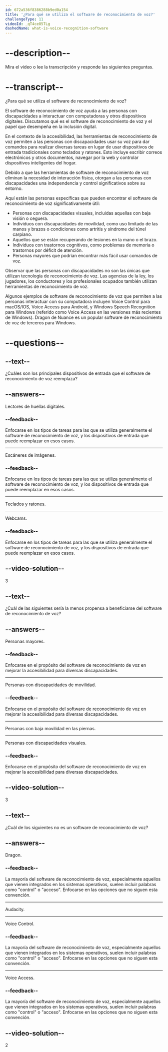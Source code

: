 ```yaml
---
id: 672a536f8386288b9ed0a154
title: '¿Para qué se utiliza el software de reconocimiento de voz?'
challengeType: 11
videoId: _qT4ce85TLg
dashedName: what-is-voice-recognition-software
---
```


# --description--

Mira el video o lee la transcripción y responde las siguientes preguntas.

# --transcript--

¿Para qué se utiliza el software de reconocimiento de voz?

El software de reconocimiento de voz ayuda a las personas con discapacidades a interactuar con computadoras y otros dispositivos digitales. Discutamos qué es el software de reconocimiento de voz y el papel que desempeña en la inclusión digital.

En el contexto de la accesibilidad, las herramientas de reconocimiento de voz permiten a las personas con discapacidades usar su voz para dar comandos para realizar diversas tareas en lugar de usar dispositivos de entrada tradicionales como teclados y ratones. Esto incluye escribir correos electrónicos y otros documentos, navegar por la web y controlar dispositivos inteligentes del hogar.

Debido a que las herramientas de software de reconocimiento de voz eliminan la necesidad de interacción física, otorgan a las personas con discapacidades una independencia y control significativos sobre su entorno.

Aquí están las personas específicas que pueden encontrar el software de reconocimiento de voz significativamente útil:

- Personas con discapacidades visuales, incluidas aquellas con baja visión o ceguera.
- Individuos con discapacidades de movilidad, como uso limitado de las manos y brazos o condiciones como artritis y síndrome del túnel carpiano.
- Aquellos que se están recuperando de lesiones en la mano o el brazo.
- Individuos con trastornos cognitivos, como problemas de memoria o trastornos por déficit de atención.
- Personas mayores que podrían encontrar más fácil usar comandos de voz.

Observar que las personas con discapacidades no son las únicas que utilizan tecnología de reconocimiento de voz. Las agencias de la ley, los jugadores, los conductores y los profesionales ocupados también utilizan herramientas de reconocimiento de voz.

Algunos ejemplos de software de reconocimiento de voz que permiten a las personas interactuar con su computadora incluyen Voice Control para macOS/IOS, Voice Access para Android, y Windows Speech Recognition para Windows (referido como Voice Access en las versiones más recientes de Windows). Dragon de Nuance es un popular software de reconocimiento de voz de terceros para Windows.

# --questions--

## --text--

¿Cuáles son los principales dispositivos de entrada que el software de reconocimiento de voz reemplaza?

## --answers--

Lectores de huellas digitales.

### --feedback--

Enfocarse en los tipos de tareas para las que se utiliza generalmente el software de reconocimiento de voz, y los dispositivos de entrada que puede reemplazar en esos casos.

---

Escáneres de imágenes.

### --feedback--

Enfocarse en los tipos de tareas para las que se utiliza generalmente el software de reconocimiento de voz, y los dispositivos de entrada que puede reemplazar en esos casos.

---

Teclados y ratones.

---

Webcams.

### --feedback--

Enfocarse en los tipos de tareas para las que se utiliza generalmente el software de reconocimiento de voz, y los dispositivos de entrada que puede reemplazar en esos casos.

## --video-solution--

3

## --text--

¿Cuál de las siguientes sería la menos propensa a beneficiarse del software de reconocimiento de voz?

## --answers--

Personas mayores.

### --feedback--

Enfocarse en el propósito del software de reconocimiento de voz en mejorar la accesibilidad para diversas discapacidades.

---

Personas con discapacidades de movilidad.

### --feedback--

Enfocarse en el propósito del software de reconocimiento de voz en mejorar la accesibilidad para diversas discapacidades.

---

Personas con baja movilidad en las piernas.

---

Personas con discapacidades visuales.

### --feedback--

Enfocarse en el propósito del software de reconocimiento de voz en mejorar la accesibilidad para diversas discapacidades.

## --video-solution--

3

## --text--

¿Cuál de los siguientes no es un software de reconocimiento de voz?

## --answers--

Dragon.

### --feedback--

La mayoría del software de reconocimiento de voz, especialmente aquellos que vienen integrados en los sistemas operativos, suelen incluir palabras como "control" o "acceso". Enfocarse en las opciones que no siguen esta convención.

---

Audacity.

---

Voice Control.

### --feedback--

La mayoría del software de reconocimiento de voz, especialmente aquellos que vienen integrados en los sistemas operativos, suelen incluir palabras como "control" o "acceso". Enfocarse en las opciones que no siguen esta convención.

---

Voice Access.

### --feedback--

La mayoría del software de reconocimiento de voz, especialmente aquellos que vienen integrados en los sistemas operativos, suelen incluir palabras como "control" o "acceso". Enfocarse en las opciones que no siguen esta convención.

## --video-solution--

2
